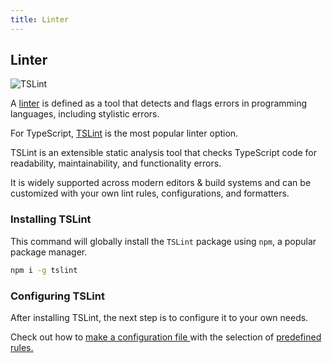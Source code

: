 ```yaml
---
title: Linter
---
```

## Linter

![TSLint](https://2.bp.blogspot.com/-w7oeP1geosE/V82a740bTbI/AAAAAAAAAu4/-zJxZsmmH6garbdmUplX0n5Yz5zDsvcVQCLcB/s1600/tslint.png)

A <a href='https://www.wikiwand.com/en/Lint_(software' target='_blank' rel='nofollow'>linter</a> is defined as a tool that detects and flags errors in programming languages, including stylistic errors.

For TypeScript, <a href='http://palantir.github.io/tslint' target='_blank' rel='nofollow'>TSLint</a> is the most popular linter option.

TSLint is an extensible static analysis tool that checks TypeScript code for readability, maintainability, and functionality errors.

It is widely supported across modern editors & build systems and can be customized with your own lint rules, configurations, and formatters.

### Installing TSLint

This command will globally install the `TSLint` package using `npm`, a popular package manager.

```bash
npm i -g tslint
```

### Configuring TSLint

After installing TSLint, the next step is to configure it to your own needs.

Check out how to <a href='https://palantir.github.io/tslint/develop/custom-rules/' target='_blank' rel='nofollow'>make a configuration file </a> with the selection of <a href='https://palantir.github.io/tslint/rules/' target='_blank' rel='nofollow'>predefined rules.</a>
